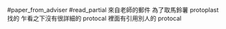 #paper_from_adviser 
#read_partial
來自老師的郵件 為了取馬鈴薯 protoplast 找的
乍看之下沒有很詳細的 protocal
裡面有引用別人的 protocal